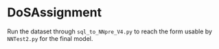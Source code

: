 # DoSAssignment

Run the dataset through `sql_to_NNpre_V4.py` to reach the form usable by `NNTest2.py` for the final model.
